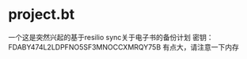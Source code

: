 # project.bt
   一个这是突然兴起的基于resilio sync关于电子书的备份计划
   密钥：FDABY474L2LDPFNO5SF3MNOCCXMRQY75B
   有点大，请注意一下内存
